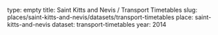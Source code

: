 type: empty
title: Saint Kitts and Nevis / Transport Timetables
slug: places/saint-kitts-and-nevis/datasets/transport-timetables
place: saint-kitts-and-nevis
dataset: transport-timetables
year: 2014
